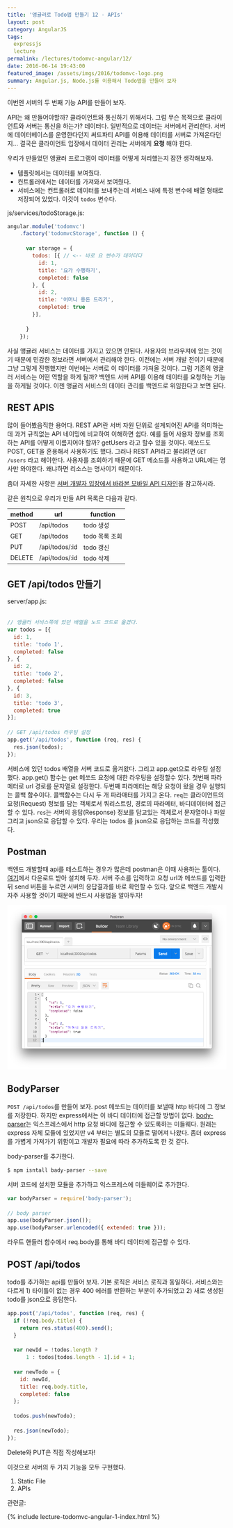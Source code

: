 ```yaml
---
title: '앵귤러로 Todo앱 만들기 12 - APIs'
layout: post
category: AngularJS
tags:
  expressjs
  lecture
permalink: /lectures/todomvc-angular/12/
date: 2016-06-14 19:43:00
featured_image: /assets/imgs/2016/todomvc-logo.png
summary: Angular.js, Node.js를 이용해서 Todo앱을 만들어 보자
---
```


이번엔 서버의 두 번째 기능 API를 만들어 보자.

API는 왜 만들어야할까?
클라이언트와 통신하기 위해서다.
그럼 무슨 목적으로 클라이언트와 서버는 통신을 하는가?
데이터다.
일반적으로 데이터는 서버에서 관리한다.
서버에 데이터베이스를 운영한다던지 써드파티 API를 이용해 데이터를 서버로 가져온다던지...
결국은 클라이언트 입장에서 데이터 관리는 서버에게 **요청** 해야 한다.

우리가 만들었던 앵귤러 프로그램이 데이터를 어떻게 처리했는지 잠깐 생각해보자.

* 템플릿에서는 데이터를 보여줬다.
* 컨트롤러에서는 데이터를 가져와서 보여줬다.
* 서비스에는 컨트롤러로 데이터를 보내주는데 서비스 내에 특정 변수에 배열 형태로 저장되어 있었다. 이것이 `todos` 변수다.

js/services/todoStorage.js:

```javascript
angular.module('todomvc')
    .factory('todomvcStorage', function () {

      var storage = {
        todos: [{ // <-- 바로 요 변수가 데이터다
          id: 1,
          title: '요가 수행하기',
          completed: false
        }, {
          id: 2,
          title: '어머니 용돈 드리기',
          completed: true
        }],

      }
    });
```

사실 앵귤러 서비스는 데이터를 가지고 있으면 안된다.
사용자의 브라우져에 있는 것이기 때문에 민감한 정보라면 서버에서 관리해야 한다.
이전에는 서버 개발 전이기 때문에 그냥 그렇게 진행했지만 이번에는 서버로 이 데이터를 가져올 것이다.
그럼 기존의 앵귤러 서비스는 어떤 역할을 하게 될까?
백엔드 서버 API를 이용해 데이터를 요청하는 기능을 하게될 것이다.
이젠 앵귤러 서비스의 데이터 관리를 백엔드로 위임한다고 보면 된다.


## REST APIS

많이 들어봤음직한 용어다.
REST API란 서버 자원 단위로 설계되어진 API를 의미하는데 과거 규칙없는 API 네이밍에 비교하여 이해하면 쉽다.
예를 들어 사용자 정보를 조회하는 API를 어떻게 이름지어야 할까?
getUsers 라고 할수 있을 것이다. 메쏘드도 POST, GET을 혼용해서 사용하기도 했다.
그러나 REST API라고 불리려면 `GET /users` 라고 해야한다.
사용자를 조회하기 때문에 GET 메소드를 사용하고 URL에는 명사만 와야한다.
왜냐하면 리소스는 명사이기 때문이다.

좀더 자세한 사항은 [서버 개발자 입장에서 바라본 모바일 API 디자인](/2016/03/29/mobile-rest-api.html)을 참고하시라.

같은 원칙으로 우리가 만들 API 목록은 다음과 같다.

method | url | function
-------|-----|---------
POST   | /api/todos | todo 생성
GET    | /api/todos | todo 목록 조회
PUT    | /api/todos/:id | todo 갱신
DELETE | /api/todos/:id | todo 삭제


## GET /api/todos 만들기

server/app.js:

```javascript

// 앵귤러 서비스쪽에 있던 배열을 노드 코드로 옮겼다.
var todos = [{
  id: 1,
  title: 'todo 1',
  completed: false
}, {
  id: 2,
  title: 'todo 2',
  completed: false
}, {
  id: 3,
  title: 'todo 3',
  completed: true
}];

// GET /api/todos 라우팅 설정
app.get('/api/todos', function (req, res) {
  res.json(todos);
});
```

서비스에 있던 todos 배열을 서버 코드로 옮겨왔다.
그리고 app.get으로 라우팅 설정했다.
app.get() 함수는 get 메쏘드 요청에 대한 라우팅을 설정할수 있다.
첫번째 파라메터로 url 경로를 문자열로 설정한다.
두번째 파라메터는 해당 요청이 왔을 경우 실행되는 콜백 함수이다.
콜백함수는 다시 두 개 파라매터를 가지고 온다.
`req`는 클라이언트의 요청(Request) 정보를 담는 객체로서 쿼리스트링, 경로의 파라메터, 바디데이터에 접근할 수 있다.
`res`는 서버의 응답(Response) 정보를 담고있는 객체로서 문자열이나 파일 그리고 json으로 응답할 수 있다.
우리는 todos 를 json으로 응답하는 코드를 작성했다.


## Postman

백엔드 개발할때 api를 테스트하는 경우가 많은데 postman은 이때 사용하는 툴이다.
[여기](https://www.getpostman.com)에서 다운로드 받아 설치해 두자.
서버 주소를 입력하고 요청 url과 메쏘드를 입력한뒤 send 버튼을 누르면 서버의 응답결과를 바로 확인할 수 있다.
앞으로 백엔드 개발시 자주 사용할 것이기 때문에 반드시 사용법을 알아두자!

![](/assets/imgs/2016/lecture-todomvc-angular-15-result1.png)


## BodyParser

`POST /api/todos`를 만들어 보자.
post 메쏘드는 데이터를 보낼때 http 바디에 그 정보를 저장한다.
하지만 express에서는 이 바디 데이터에 접근할 방법이 없다.
[body-parser](https://github.com/expressjs/body-parser)는 익스프레스에서 http 요청 바디에 접근할 수 있도록하는 미들웨다.
원래는 express 자체 모듈에 있었지만 v4 부터는 별도의 모듈로 떨어져 나왔다.
좀더 express를 가볍게 가져가기 위함이고 개발자 필요에 따라 추가하도록 한 것 같다.

body-parser를 추가한다.

```bash
$ npm isntall bady-parser --save
```

서버 코드에 설치한 모듈을 추가하고 익스프레스에 미들웨어로 추가한다.

```javascript
var bodyParser = require('body-parser');

// body parser
app.use(bodyParser.json());
app.use(bodyParser.urlencoded({ extended: true }));
```

라우트 핸들러 함수에서 req.body를 통해 바디 데이터에 접근할 수 있다.


## POST /api/todos

todo를 추가하는 api를 만들어 보자.
기본 로직은 서비스 로직과 동일하다.
서비스와는 다르게 1) 타이틀이 없는 경우 400 에러를 반환하는 부분이 추가되었고 2) 새로 생성된 todo를 json으로 응답한다.

```javascript
app.post('/api/todos', function (req, res) {
  if (!req.body.title) {
    return res.status(400).send();
  }

  var newId = !todos.length ?
      1 : todos[todos.length - 1].id + 1;

  var newTodo = {
    id: newId,
    title: req.body.title,
    completed: false
  };

  todos.push(newTodo);

  res.json(newTodo);
});
```

Delete와 PUT은 직접 작성해보자!

이것으로 서버의 두 가지 기능을 모두 구현했다.

1. Static File
1. APIs


관련글:

{% include lecture-todomvc-angular-1-index.html %}
